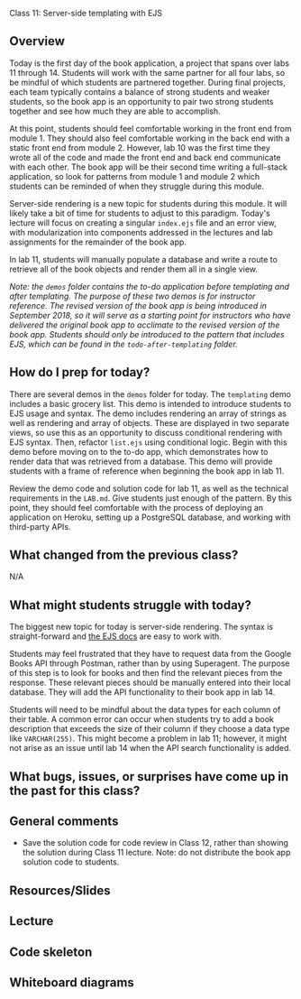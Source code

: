 Class 11: Server-side templating with EJS

## Overview

Today is the first day of the book application, a project that spans over labs 11 through 14. Students will work with the same partner for all four labs, so be mindful of which students are partnered together. During final projects, each team typically contains a balance of strong students and weaker students, so the book app is an opportunity to pair two strong students together and see how much they are able to accomplish.

At this point, students should feel comfortable working in the front end from module 1. They should also feel comfortable working in the back end with a static front end from module 2. However, lab 10 was the first time they wrote all of the code and made the front end and back end communicate with each other. The book app will be their second time writing a full-stack application, so look for patterns from module 1 and module 2 which students can be reminded of when they struggle during this module.

Server-side rendering is a new topic for students during this module. It will likely take a bit of time for students to adjust to this paradigm. Today's lecture will focus on creating a singular `index.ejs` file and an error view, with modularization into components addressed in the lectures and lab assignments for the remainder of the book app.

In lab 11, students will manually populate a database and write a route to retrieve all of the book objects and render them all in a single view.

_Note: the `demos` folder contains the to-do application before templating and after templating. The purpose of these two demos is for instructor reference. The revised version of the book app is being introduced in September 2018, so it will serve as a starting point for instructors who have delivered the original book app to acclimate to the revised version of the book app. Students should only be introduced to the pattern that includes EJS, which can be found in the `todo-after-templating` folder._ 

## How do I prep for today?

There are several demos in the `demos` folder for today. The `templating` demo includes a basic grocery list. This demo is intended to introduce students to EJS usage and syntax. The demo includes rendering an array of strings as well as rendering and array of objects. These are displayed in two separate views, so use this as an opportunity to discuss conditional rendering with EJS syntax. Then, refactor `list.ejs` using conditional logic. Begin with this demo before moving on to the to-do app, which demonstrates how to render data that was retrieved from a database. This demo will provide students with a frame of reference when beginning the book app in lab 11. 

Review the demo code and solution code for lab 11, as well as the technical requirements in the `LAB.md`. Give students just enough of the pattern. By this point, they should feel comfortable with the process of deploying an application on Heroku, setting up a PostgreSQL database, and working with third-party APIs.

## What changed from the previous class?
N/A

## What might students struggle with today?

The biggest new topic for today is server-side rendering. The syntax is straight-forward and [the EJS docs](http://ejs.co/) are easy to work with. 

Students may feel frustrated that they have to request data from the Google Books API through Postman, rather than by using Superagent. The purpose of this step is to look for books and then find the relevant pieces from the response. These relevant pieces should be manually entered into their local database. They will add the API functionality to their book app in lab 14.

Students will need to be mindful about the data types for each column of their table. A common error can occur when students try to add a book description that exceeds the size of their column if they choose a data type like `VARCHAR(255)`. This might become a problem in lab 11; however, it might not arise as an issue until lab 14 when the API search functionality is added.

## What bugs, issues, or surprises have come up in the past for this class?

## General comments

- Save the solution code for code review in Class 12, rather than showing the solution during Class 11 lecture. Note: do not distribute the book app solution code to students.

## Resources/Slides

## Lecture

## Code skeleton

## Whiteboard diagrams
